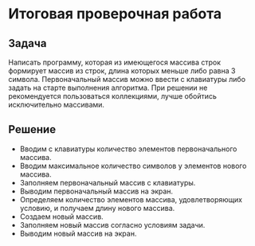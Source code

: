 # Итоговая проверочная работа

## Задача

Написать программу, которая из имеющегося массива строк формирует массив из строк, длина которых меньше либо равна 3 символа. Первоначальный массив можно ввести с клавиатуры либо задать на старте выполнения алгоритма. При решении не рекомендуется пользоваться коллекциями, лучше обойтись исключительно массивами.

## Решение

* Вводим с клавиатуры количество элементов первоначального массива.
* Вводим максимальное количество символов у элементов нового массива.
* Заполняем первоначальный массив с клавиатуры.
* Выводим первоначальный массив на экран.
* Определяем количество элементов массива, удовлетворяющих условию, и получаем длину нового массива.
* Создаем новый массив.
* Заполняем новый массив согласно условиям задачи.
* Выводим новый массив на экран.
